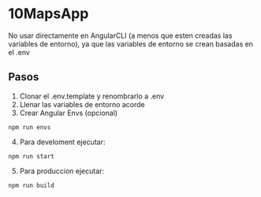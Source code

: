 # 10MapsApp

No usar directamente en AngularCLI (a menos que esten creadas las variables de entorno), ya que las variables de entorno se crean basadas en el .env

## Pasos

1. Clonar el .env.template y renombrarlo a .env
2. Llenar las variables de entorno acorde
3. Crear Angular Envs (opcional)

```
npm run envs
```

4. Para develoment ejecutar:

```
npm run start
```

5. Para produccion ejecutar:

```
npm run build
```
